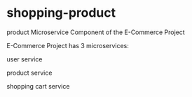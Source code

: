 # shopping-product
<p>product Microservice Component of the E-Commerce Project</p>
<p>E-Commerce Project has 3 microservices:</p>
<p>  user service</p>
<p>  product service</p>
<p>  shopping cart service</p>
